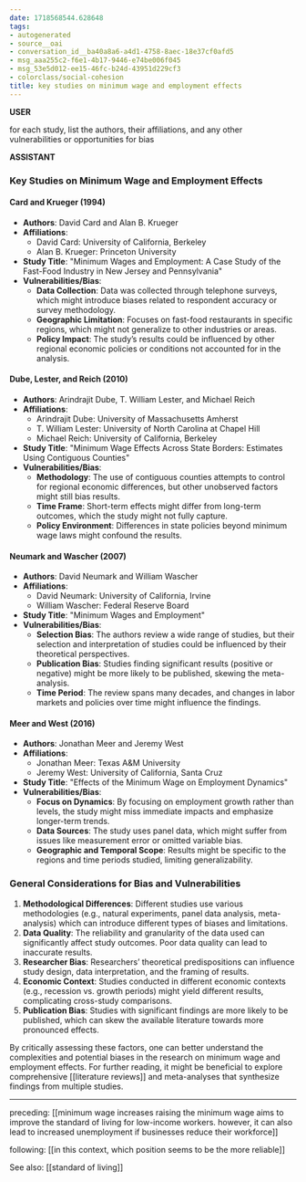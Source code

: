 ```yaml
---
date: 1718568544.628648
tags:
- autogenerated
- source__oai
- conversation_id__ba40a8a6-a4d1-4758-8aec-18e37cf0afd5
- msg_aaa255c2-f6e1-4b17-9446-e74be006f045
- msg_53e5d012-ee15-46fc-b24d-43951d229cf3
- colorclass/social-cohesion
title: key studies on minimum wage and employment effects
---
```


**USER**

for each study, list the authors, their affiliations, and any other vulnerabilities or opportunities for bias


**ASSISTANT**

### Key Studies on Minimum Wage and Employment Effects

#### Card and Krueger (1994)
- **Authors**: David Card and Alan B. Krueger
- **Affiliations**: 
  - David Card: University of California, Berkeley
  - Alan B. Krueger: Princeton University
- **Study Title**: "Minimum Wages and Employment: A Case Study of the Fast-Food Industry in New Jersey and Pennsylvania"
- **Vulnerabilities/Bias**: 
  - **Data Collection**: Data was collected through telephone surveys, which might introduce biases related to respondent accuracy or survey methodology.
  - **Geographic Limitation**: Focuses on fast-food restaurants in specific regions, which might not generalize to other industries or areas.
  - **Policy Impact**: The study’s results could be influenced by other regional economic policies or conditions not accounted for in the analysis.

#### Dube, Lester, and Reich (2010)
- **Authors**: Arindrajit Dube, T. William Lester, and Michael Reich
- **Affiliations**: 
  - Arindrajit Dube: University of Massachusetts Amherst
  - T. William Lester: University of North Carolina at Chapel Hill
  - Michael Reich: University of California, Berkeley
- **Study Title**: "Minimum Wage Effects Across State Borders: Estimates Using Contiguous Counties"
- **Vulnerabilities/Bias**: 
  - **Methodology**: The use of contiguous counties attempts to control for regional economic differences, but other unobserved factors might still bias results.
  - **Time Frame**: Short-term effects might differ from long-term outcomes, which the study might not fully capture.
  - **Policy Environment**: Differences in state policies beyond minimum wage laws might confound the results.

#### Neumark and Wascher (2007)
- **Authors**: David Neumark and William Wascher
- **Affiliations**: 
  - David Neumark: University of California, Irvine
  - William Wascher: Federal Reserve Board
- **Study Title**: "Minimum Wages and Employment"
- **Vulnerabilities/Bias**: 
  - **Selection Bias**: The authors review a wide range of studies, but their selection and interpretation of studies could be influenced by their theoretical perspectives.
  - **Publication Bias**: Studies finding significant results (positive or negative) might be more likely to be published, skewing the meta-analysis.
  - **Time Period**: The review spans many decades, and changes in labor markets and policies over time might influence the findings.

#### Meer and West (2016)
- **Authors**: Jonathan Meer and Jeremy West
- **Affiliations**: 
  - Jonathan Meer: Texas A&M University
  - Jeremy West: University of California, Santa Cruz
- **Study Title**: "Effects of the Minimum Wage on Employment Dynamics"
- **Vulnerabilities/Bias**: 
  - **Focus on Dynamics**: By focusing on employment growth rather than levels, the study might miss immediate impacts and emphasize longer-term trends.
  - **Data Sources**: The study uses panel data, which might suffer from issues like measurement error or omitted variable bias.
  - **Geographic and Temporal Scope**: Results might be specific to the regions and time periods studied, limiting generalizability.

### General Considerations for Bias and Vulnerabilities

1. **Methodological Differences**: Different studies use various methodologies (e.g., natural experiments, panel data analysis, meta-analysis) which can introduce different types of biases and limitations.
2. **Data Quality**: The reliability and granularity of the data used can significantly affect study outcomes. Poor data quality can lead to inaccurate results.
3. **Researcher Bias**: Researchers’ theoretical predispositions can influence study design, data interpretation, and the framing of results.
4. **Economic Context**: Studies conducted in different economic contexts (e.g., recession vs. growth periods) might yield different results, complicating cross-study comparisons.
5. **Publication Bias**: Studies with significant findings are more likely to be published, which can skew the available literature towards more pronounced effects.

By critically assessing these factors, one can better understand the complexities and potential biases in the research on minimum wage and employment effects. For further reading, it might be beneficial to explore comprehensive [[literature reviews]] and meta-analyses that synthesize findings from multiple studies.


---

preceding: [[minimum wage increases raising the minimum wage aims to improve the standard of living for low-income workers. however, it can also lead to increased unemployment if businesses reduce their workforce]]  


following: [[in this context, which position seems to be the more reliable]]

See also: [[standard of living]]